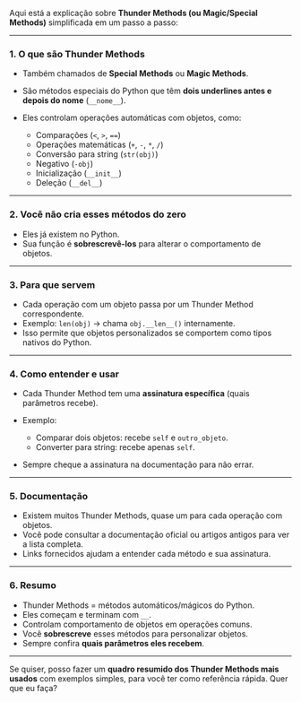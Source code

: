 Aqui está a explicação sobre **Thunder Methods (ou Magic/Special Methods)** simplificada em um passo a passo:

---

### 1. **O que são Thunder Methods**

* Também chamados de **Special Methods** ou **Magic Methods**.
* São métodos especiais do Python que têm **dois underlines antes e depois do nome** (`__nome__`).
* Eles controlam operações automáticas com objetos, como:

  * Comparações (`<`, `>`, `==`)
  * Operações matemáticas (`+`, `-`, `*`, `/`)
  * Conversão para string (`str(obj)`)
  * Negativo (`-obj`)
  * Inicialização (`__init__`)
  * Deleção (`__del__`)

---

### 2. **Você não cria esses métodos do zero**

* Eles já existem no Python.
* Sua função é **sobrescrevê-los** para alterar o comportamento de objetos.

---

### 3. **Para que servem**

* Cada operação com um objeto passa por um Thunder Method correspondente.
* Exemplo: `len(obj)` → chama `obj.__len__()` internamente.
* Isso permite que objetos personalizados se comportem como tipos nativos do Python.

---

### 4. **Como entender e usar**

* Cada Thunder Method tem uma **assinatura específica** (quais parâmetros recebe).
* Exemplo:

  * Comparar dois objetos: recebe `self` e `outro_objeto`.
  * Converter para string: recebe apenas `self`.
* Sempre cheque a assinatura na documentação para não errar.

---

### 5. **Documentação**

* Existem muitos Thunder Methods, quase um para cada operação com objetos.
* Você pode consultar a documentação oficial ou artigos antigos para ver a lista completa.
* Links fornecidos ajudam a entender cada método e sua assinatura.

---

### 6. **Resumo**

* Thunder Methods = métodos automáticos/mágicos do Python.
* Eles começam e terminam com `__`.
* Controlam comportamento de objetos em operações comuns.
* Você **sobrescreve** esses métodos para personalizar objetos.
* Sempre confira **quais parâmetros eles recebem**.

---

Se quiser, posso fazer um **quadro resumido dos Thunder Methods mais usados** com exemplos simples, para você ter como referência rápida. Quer que eu faça?
